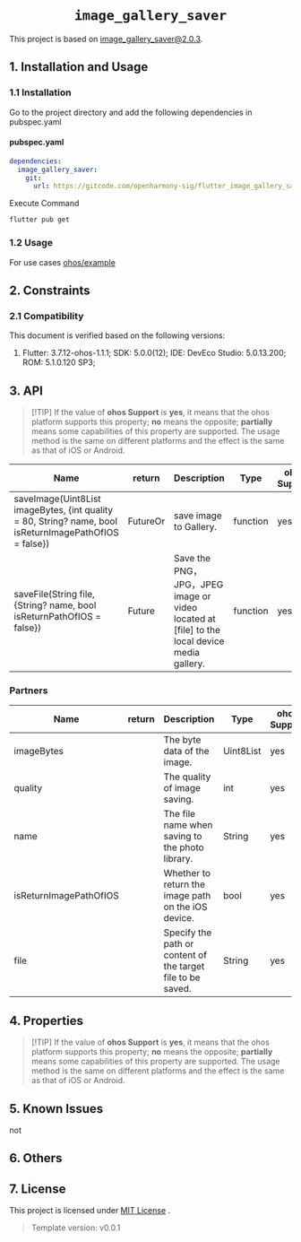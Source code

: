 <p align="center">
  <h1 align="center"> <code>image_gallery_saver</code> </h1>
</p>



This project is based on [image_gallery_saver@2.0.3](https://pub.dev/packages/image_gallery_saver/versions/2.0.3).



## 1. Installation and Usage


### 1.1 Installation


Go to the project directory and add the following dependencies in pubspec.yaml

<!-- tabs:start -->

#### pubspec.yaml

```yaml
dependencies:
  image_gallery_saver:
    git:
      url: https://gitcode.com/openharmony-sig/flutter_image_gallery_saver.git
```

Execute Command

```bash
flutter pub get
```

<!-- tabs:end -->

### 1.2 Usage

For use cases [ohos/example](./example)

## 2. Constraints

### 2.1 Compatibility

This document is verified based on the following versions:

1. Flutter: 3.7.12-ohos-1.1.1; SDK: 5.0.0(12); IDE: DevEco Studio: 5.0.13.200; ROM: 5.1.0.120 SP3;

## 3. API

> [!TIP] If the value of **ohos Support** is **yes**, it means that the ohos platform supports this property; **no** means the opposite; **partially** means some capabilities of this property are supported. The usage method is the same on different platforms and the effect is the same as that of iOS or Android.

| Name                | return          | Description                                                                                                             | Type     | ohos Support |
|---------------------|-------------------------------------------------------------------------------------------------------------------------|----------|-------------------|-------------------|
| saveImage(Uint8List imageBytes, {int quality = 80, String? name, bool isReturnImagePathOfIOS = false})                                 | FutureOr<dynamic> | save image to Gallery. | function | yes          |
| saveFile(String file, {String? name, bool isReturnPathOfIOS = false}) | Future                                                  | Save the PNG，JPG，JPEG image or video located at [file] to the local device media gallery. | function | yes          |

### Partners
| Name                | return          | Description                                                                                                             | Type     | ohos Support |
|---------------------|-------------------------------------------------------------------------------------------------------------------------|----------|-------------------|-------------------|
| imageBytes                                 |  | The byte data of the image. | Uint8List | yes          |
| quality                                 |  | The quality of image saving. | int | yes          |
| name                                 |  | The file name when saving to the photo library. | String | yes          |
| isReturnImagePathOfIOS                                 |  | Whether to return the image path on the iOS device. | bool | yes          |
| file                                 |  | Specify the path or content of the target file to be saved. | String | yes          |

## 4. Properties

> [!TIP] If the value of **ohos Support** is **yes**, it means that the ohos platform supports this property; **no** means the opposite; **partially** means some capabilities of this property are supported. The usage method is the same on different platforms and the effect is the same as that of iOS or Android.

## 5. Known Issues

not

## 6. Others

## 7. License

This project is licensed under  [MIT License](https://gitcode.com/openharmony-sig/flutter_image_gallery_saver/blob/master/LICENSE) .

> Template version: v0.0.1